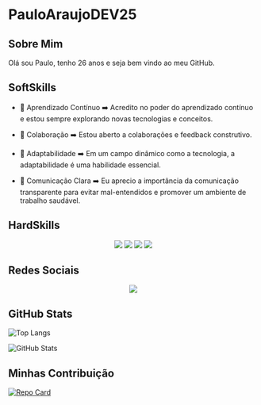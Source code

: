 # PauloAraujoDEV25

## Sobre Mim
Olá sou Paulo, tenho 26 anos e seja bem vindo ao meu GitHub.

## SoftSkills
- 🌱 Aprendizado Contínuo ➡️
 Acredito no poder do aprendizado contínuo e estou sempre explorando novas tecnologias e conceitos. 

- 🤝 Colaboração ➡️
 Estou aberto a colaborações e feedback construtivo.

- 🔄 Adaptabilidade ➡️
 Em um campo dinâmico como a tecnologia, a adaptabilidade é uma habilidade essencial.

- 🎤 Comunicação Clara ➡️
Eu aprecio a importância da comunicação transparente para evitar mal-entendidos e promover um ambiente de trabalho saudável.

## HardSkills

<div align="center">
  <img src="https://img.shields.io/badge/Git-fc6d26?style=for-the-badge&logo=git&logoColor=white">
  <img src="https://img.shields.io/badge/GitHub-black.svg?style=for-the-badge&logo=github&logoColor=white">
  <img src="https://img.shields.io/badge/java-%23ED8B00.svg?style=for-the-badge&logo=openjdk&logoColor=white">
  <img src="https://img.shields.io/badge/MySQL-00000F?style=for-the-badge&logo=mysql&logoColor=white">
</div>

## Redes Sociais

<div align="center">
  <a href="https://www.linkedin.com/in/paulo-henrique-ara%C3%BAjo-12b93b260/"><img src="https://img.shields.io/badge/LinkedIn-%230077B5.svg?logo=linkedin&logoColor=white"></a>
</div>


## GitHub Stats
![Top Langs](https://github-readme-stats-git-masterrstaa-rickstaa.vercel.app/api/top-langs/?username=PauloAraujoDEV25&bg_color=000&border_color=30A3DC&title_color=E94D5F&text_color=FFF)

![GitHub Stats](https://github-readme-stats.vercel.app/api?username=PauloAraujoDEV25&theme=transparent&bg_color=000&border_color=30A3DC&show_icons=true&icon_color=30A3DC&title_color=E94D5F&text_color=black) 


## Minhas  Contribuição

[![Repo Card](https://github-readme-stats.vercel.app/api/pin/?username=SEUUSERNAME&repo=SEUREPOSITORIO&bg_color=000&border_color=30A3DC&show_icons=true&icon_color=30A3DC&title_color=E94D5F&text_color=FFF)](https://github.com/PauloAraujoDEV25/v360-App)
